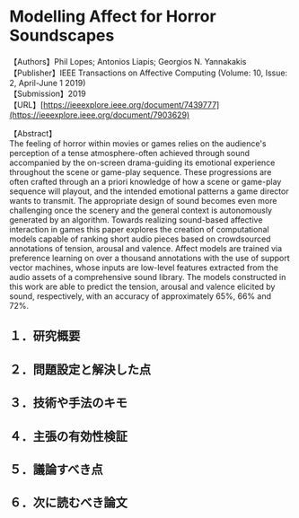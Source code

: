 # Modelling Affect for Horror Soundscapes

【Authors】Phil Lopes; Antonios Liapis; Georgios N. Yannakakis
【Publisher】IEEE Transactions on Affective Computing (Volume: 10, Issue: 2, April-June 1 2019)  
【Submission】2019  
【URL】[https://ieeexplore.ieee.org/document/7439777](https://ieeexplore.ieee.org/document/7903629)  

【Abstract】  
The feeling of horror within movies or games relies on the audience's perception of a tense atmosphere-often achieved through sound accompanied by the on-screen drama-guiding its emotional experience throughout the scene or game-play sequence. These progressions are often crafted through an a priori knowledge of how a scene or game-play sequence will playout, and the intended emotional patterns a game director wants to transmit. The appropriate design of sound becomes even more challenging once the scenery and the general context is autonomously generated by an algorithm. Towards realizing sound-based affective interaction in games this paper explores the creation of computational models capable of ranking short audio pieces based on crowdsourced annotations of tension, arousal and valence. Affect models are trained via preference learning on over a thousand annotations with the use of support vector machines, whose inputs are low-level features extracted from the audio assets of a comprehensive sound library. The models constructed in this work are able to predict the tension, arousal and valence elicited by sound, respectively, with an accuracy of approximately 65%, 66% and 72%.

## １．研究概要


## ２．問題設定と解決した点
## ３．技術や手法のキモ
## ４．主張の有効性検証
## ５．議論すべき点
## ６．次に読むべき論文
